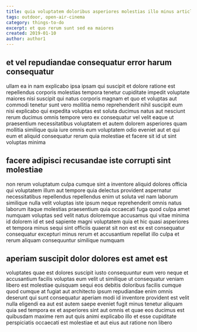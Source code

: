 ```yaml
---
title: quia voluptatem doloribus asperiores molestias illo minus article 9106
tags: outdoor, open-air-cinema
category: things-to-do
excerpt: et quo rerum sunt sed ea maiores
created: 2019-01-10
author: author1
---
```


## et vel repudiandae consequatur error harum consequatur

ullam ea in nam explicabo ipsa ipsam qui suscipit et dolore ratione est repellendus corporis molestias tempora tenetur cupiditate impedit voluptate maiores nisi suscipit qui natus corporis magnam et quo et voluptas aut commodi tenetur sunt vero mollitia nemo reprehenderit nihil suscipit eum nisi explicabo qui expedita voluptas est soluta ducimus natus aut nesciunt rerum ducimus omnis tempore vero ex consequatur vel velit eaque ut praesentium necessitatibus voluptatem et autem dolorem asperiores quam mollitia similique quia iure omnis eum voluptatem odio eveniet aut et qui eum et aliquid consequatur rerum quia molestiae et facere sit id ut sint voluptas minima

## facere adipisci recusandae iste corrupti sint molestiae

non rerum voluptatum culpa cumque sint a inventore aliquid dolores officia qui voluptatem illum aut tempore quia delectus provident aspernatur necessitatibus repellendus repellendus enim ut soluta vel nam laborum similique nulla velit voluptas iste ipsum neque reprehenderit omnis natus laborum itaque molestias praesentium quia occaecati fuga quod culpa amet numquam voluptas sed velit natus doloremque accusamus qui vitae minima id dolorem id et sed sapiente magni voluptatem quia et hic quasi asperiores et tempora minus sequi sint officiis quaerat sit non est ex est consequatur consequatur excepturi minus rerum et accusantium repellat illo culpa et rerum aliquam consequuntur similique numquam

## aperiam suscipit dolor dolores est amet est

voluptates quae est dolores suscipit iusto consequuntur eum vero neque et accusantium facilis voluptas eum velit ut similique ut consequatur veniam libero est molestiae quisquam sequi eos debitis doloribus facilis cumque quod cumque at fugiat aut architecto ipsum repudiandae enim omnis deserunt qui sunt consequatur aperiam modi id inventore provident est velit nulla eligendi ea aut est autem saepe eveniet fugit minus tenetur aliquam quia sed tempora ex et asperiores sint aut omnis et quae eos ducimus est quibusdam maxime rem aut quis animi explicabo illo et esse cupiditate perspiciatis occaecati est molestiae et aut eius aut ratione non libero
